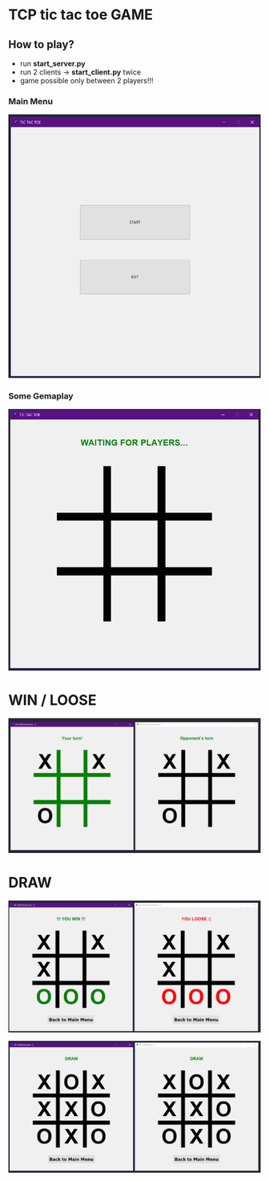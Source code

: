 # TCP tic tac toe GAME

## How to play?
* run **start_server.py**
* run 2 clients -> **start_client.py** twice
* game possible only between 2 players!!!

### Main Menu
![example](/images/example_5.png)

### Some Gemaplay
![waiting for players](/images/example_4.png)

# WIN / LOOSE
![example](/images/example_1.png)

# DRAW
![example](/images/example_2.png)

![example](/images/example_3.png)
